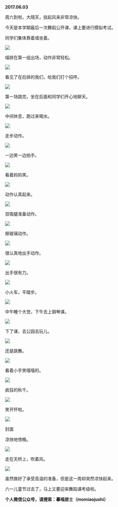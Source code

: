 
          
            
**2017.06.03**

周六到啦，大晴天，挂起风来非常凉快。

今天是本学期最后一次舞蹈公开课，课上要进行模拟考试。

同学们集体靠着墙坐着。




![](//upload-images.jianshu.io/upload_images/51001-ccc53a0d4b53a766.jpg)




喵排在第一组出场，动作非常轻松。




![](//upload-images.jianshu.io/upload_images/51001-405dd6304a0b15a8.jpg)




看见了在后排的我们，给我们打个招呼。




![](//upload-images.jianshu.io/upload_images/51001-d485c976b4ad6634.jpg)




第一场跳完，坐在后面和同学们开心地聊天。




![](//upload-images.jianshu.io/upload_images/51001-456492c311c44507.jpg)




中间休息，跑过来喝水。




![](//upload-images.jianshu.io/upload_images/51001-9a3259569a052712.jpg)




走步动作。




![](//upload-images.jianshu.io/upload_images/51001-2548c14703add906.jpg)




一边笑一边拍手。




![](//upload-images.jianshu.io/upload_images/51001-40b26b841b30c93b.jpg)




看着妈妈笑。




![](//upload-images.jianshu.io/upload_images/51001-c01b506a9dd7347f.jpg)




动作认真起来。




![](//upload-images.jianshu.io/upload_images/51001-bd15306d94d77af6.jpg)




双吸腿准备动作。




![](//upload-images.jianshu.io/upload_images/51001-f753e08b2e3c5039.jpg)




擦玻璃动作。




![](//upload-images.jianshu.io/upload_images/51001-8d24dd7fd44e3a29.jpg)




很认真地出手动作。




![](//upload-images.jianshu.io/upload_images/51001-0307de94097aac1a.jpg)




出手很有力。




![](//upload-images.jianshu.io/upload_images/51001-deacf1abac586092.jpg)




小火车，平踏步。




![](//upload-images.jianshu.io/upload_images/51001-cb4c3ca6851504fd.jpg)




中午睡个大觉，下午去上钢琴课。




![](//upload-images.jianshu.io/upload_images/51001-7ec6d99ced08f58b.jpg)




下了课，去公园去玩儿。




![](//upload-images.jianshu.io/upload_images/51001-f75d1409c7a17feb.jpg)




还是跳舞。




![](//upload-images.jianshu.io/upload_images/51001-78dae4f6a874d783.jpg)




看着小手笑嘻嘻的。




![](//upload-images.jianshu.io/upload_images/51001-27385a753b9c1e55.jpg)




疯狂的秋千。




![](//upload-images.jianshu.io/upload_images/51001-191215ca03220218.jpg)




笑开怀啦。




![](//upload-images.jianshu.io/upload_images/51001-f4bc171d824e2dae.jpg)

封面


凉快地傍晚。




![](//upload-images.jianshu.io/upload_images/51001-d2b52e16fabcb0fd.jpg)




走在天桥上，吹着风。




![](//upload-images.jianshu.io/upload_images/51001-44684b2a4cfdd999.jpg)




虽然做好了承受高温的准备，但是这一周却突然凉快起来。

六一儿童节过去了，马上又要迎来舞蹈课考级啦。


**个人微信公众号，请搜索：摹喵居士（momiaojushi）**

          
        